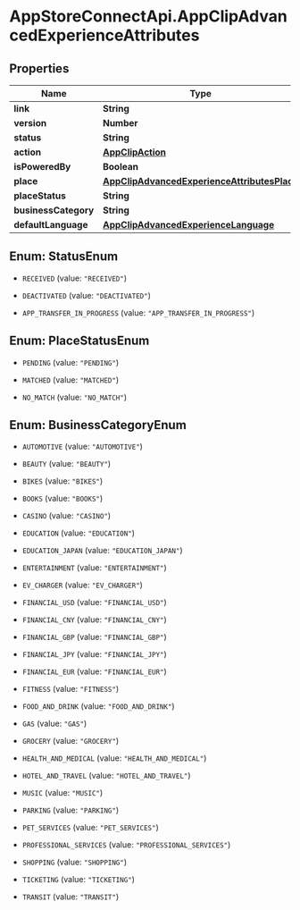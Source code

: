 # AppStoreConnectApi.AppClipAdvancedExperienceAttributes

## Properties

Name | Type | Description | Notes
------------ | ------------- | ------------- | -------------
**link** | **String** |  | [optional] 
**version** | **Number** |  | [optional] 
**status** | **String** |  | [optional] 
**action** | [**AppClipAction**](AppClipAction.md) |  | [optional] 
**isPoweredBy** | **Boolean** |  | [optional] 
**place** | [**AppClipAdvancedExperienceAttributesPlace**](AppClipAdvancedExperienceAttributesPlace.md) |  | [optional] 
**placeStatus** | **String** |  | [optional] 
**businessCategory** | **String** |  | [optional] 
**defaultLanguage** | [**AppClipAdvancedExperienceLanguage**](AppClipAdvancedExperienceLanguage.md) |  | [optional] 



## Enum: StatusEnum


* `RECEIVED` (value: `"RECEIVED"`)

* `DEACTIVATED` (value: `"DEACTIVATED"`)

* `APP_TRANSFER_IN_PROGRESS` (value: `"APP_TRANSFER_IN_PROGRESS"`)





## Enum: PlaceStatusEnum


* `PENDING` (value: `"PENDING"`)

* `MATCHED` (value: `"MATCHED"`)

* `NO_MATCH` (value: `"NO_MATCH"`)





## Enum: BusinessCategoryEnum


* `AUTOMOTIVE` (value: `"AUTOMOTIVE"`)

* `BEAUTY` (value: `"BEAUTY"`)

* `BIKES` (value: `"BIKES"`)

* `BOOKS` (value: `"BOOKS"`)

* `CASINO` (value: `"CASINO"`)

* `EDUCATION` (value: `"EDUCATION"`)

* `EDUCATION_JAPAN` (value: `"EDUCATION_JAPAN"`)

* `ENTERTAINMENT` (value: `"ENTERTAINMENT"`)

* `EV_CHARGER` (value: `"EV_CHARGER"`)

* `FINANCIAL_USD` (value: `"FINANCIAL_USD"`)

* `FINANCIAL_CNY` (value: `"FINANCIAL_CNY"`)

* `FINANCIAL_GBP` (value: `"FINANCIAL_GBP"`)

* `FINANCIAL_JPY` (value: `"FINANCIAL_JPY"`)

* `FINANCIAL_EUR` (value: `"FINANCIAL_EUR"`)

* `FITNESS` (value: `"FITNESS"`)

* `FOOD_AND_DRINK` (value: `"FOOD_AND_DRINK"`)

* `GAS` (value: `"GAS"`)

* `GROCERY` (value: `"GROCERY"`)

* `HEALTH_AND_MEDICAL` (value: `"HEALTH_AND_MEDICAL"`)

* `HOTEL_AND_TRAVEL` (value: `"HOTEL_AND_TRAVEL"`)

* `MUSIC` (value: `"MUSIC"`)

* `PARKING` (value: `"PARKING"`)

* `PET_SERVICES` (value: `"PET_SERVICES"`)

* `PROFESSIONAL_SERVICES` (value: `"PROFESSIONAL_SERVICES"`)

* `SHOPPING` (value: `"SHOPPING"`)

* `TICKETING` (value: `"TICKETING"`)

* `TRANSIT` (value: `"TRANSIT"`)




